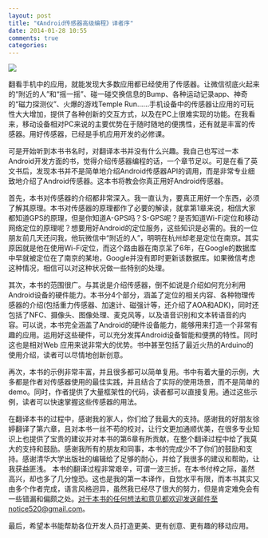 ```yaml
---
layout: post
title: "《Android传感器高级编程》译者序"
date: 2014-01-28 10:55
comments: true
categories: 
---
```


![](http://ww2.sinaimg.cn/large/69d56e38gw1ecz2n3vnnaj209p09qaas.jpg)

翻看手机中的应用，就能发现大多数应用都已经使用了传感器。让微信彻底火起来的“附近的人”和“摇一摇”、碰一碰交换信息的Bump、各种运动记录app、神奇的“磁力探测仪”、火爆的游戏Temple Run……手机设备中的传感器让应用的可玩性大大增加，提供了各种创新的交互方式，以及在PC上很难实现的功能。在我看来，移动设备相对PC来说的主要优势在于随时随地的便携性，还有就是丰富的传感器。用好传感器，已经是手机应用开发的必修课。
可是开始听到本书书名时，对翻译本书并没有什么兴趣。我自己也写过一本Android开发方面的书，觉得介绍传感器编程的话，一个章节足以。可是在看了英文书后，发现本书并不是简单地介绍Android传感器API的调用，而是非常专业细致地介绍了Android传感器。这本书将教会你真正用好Android传感器。
首先，本书对传感器的介绍都非常深入。我一直认为，要真正用好一个东西，必须了解其原理。本书对传感器的原理都作了必要的解读，就拿第1章来说，相信大家都知道GPS的原理，但是你知道A-GPS吗？S-GPS呢？是否知道Wi-Fi定位和移动网络定位的原理呢？想要用好Android的定位服务，这些知识是必需的。我的一位朋友前几天还问我，他玩微信中“附近的人”，明明在杭州却老是定位在南京。其实原因就是他在使用Wi-Fi定位，而这个路由器在南京呆了6年，在Google的数据库中早就被定位在了南京的某地，Google并没有即时更新该数据库。如果微信考虑这种情况，相信可以对这种状况做一些特别的处理。
其次，本书的范围很广。与其说是介绍传感器，倒不如说是介绍如何充分利用Android设备的硬件能力。本书分4个部分，涵盖了定位的相关内容、各种物理传感器的介绍(包括重力传感器、加速计、磁强计等，还介绍了AOA和ADK)，同时还包括了NFC、摄像头、图像处理、麦克风等，以及语音识别和文本转语音的内容。可以说，本书完全涵盖了Android的硬件设备能力，能够用来打造一个非常有趣的应用。运用好这些硬件，可以充分发挥Android设备智能和便携的特性。同时这也是相对Web 应用来说非常大的优势。书中甚至包括了最近火热的Arduino的使用介绍，读者可以尽情地创新创意。
	再次，本书的示例非常丰富，并且很多都可以简单复用。书中有着大量的示例，大多都是作者对传感器使用的最佳实践，并且结合了实际的使用场景，而不是简单的demo。同时，作者提供了大量框架性的代码，读者都可以直接复用。通过这些示例，读者可以快速掌握这些传感器的用法。在翻译本书的过程中，感谢我的家人，你们给了我最大的支持。感谢我的好朋友徐婷翻译了第六章，且对本书一丝不苟的校对，让行文更加通顺优美，在很多专业知识上也提供了宝贵的建议并对本书的第6章有所贡献，在整个翻译过程中给了我莫大的支持和鼓励。感谢我所有的朋友和同事，本书的完成少不了你们的鼓励和支持。感谢清华大学出版社的编辑给了足够的耐心，并给了我很多的建议和帮助，让我获益匪浅。本书的翻译过程非常艰辛，可谓一波三折。在本书付梓之际，虽然高兴，却也多了几分惶恐。这也是我的第一本译作，自觉水平有限，而本书其实又由多个作者完成，语言风格迥异，虽然我已经尽了很大的努力，但是肯定难免会有一些错漏和偏颇之处。对于本书的任何想法和意见都欢迎发送邮件至notice520@gmail.com。
最后，希望本书能帮助各位开发人员打造更美、更有创意、更有趣的移动应用。                                                 